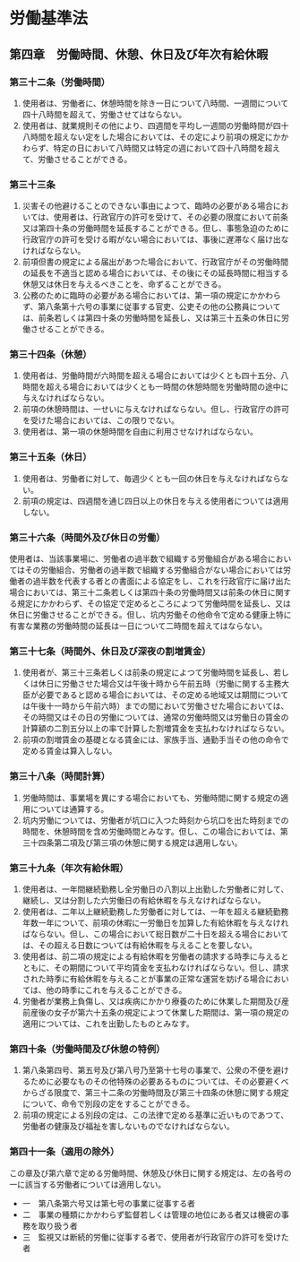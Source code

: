 # 労働基準法

## 第四章　労働時間、休憩、休日及び年次有給休暇

### 第三十二条（労働時間）

1. 使用者は、労働者に、休憩時間を除き一日について八時間、一週間について四十八時間を超えて、労働させてはならない。
2. 使用者は、就業規則その他により、四週間を平均し一週間の労働時間が四十八時間を超えない定をした場合においては、その定により前項の規定にかかわらず、特定の日において八時間又は特定の週において四十八時間を超えて、労働させることができる。

### 第三十三条

1. 災害その他避けることのできない事由によつて、臨時の必要がある場合においては、使用者は、行政官庁の許可を受けて、その必要の限度において前条又は第四十条の労働時間を延長することができる。但し、事態急迫のために行政官庁の許可を受ける暇がない場合においては、事後に遅滞なく届け出なければならない。
2. 前項但書の規定による届出があつた場合において、行政官庁がその労働時間の延長を不適当と認める場合においては、その後にその延長時間に相当する休憩又は休日を与えるべきことを、命ずることができる。
3. 公務のために臨時の必要がある場合においては、第一項の規定にかかわらず、第八条第十六号の事業に従事する官吏、公吏その他の公務員については、前条若しくは第四十条の労働時間を延長し、又は第三十五条の休日に労働させることができる。

### 第三十四条（休憩）

1. 使用者は、労働時間が六時間を超える場合においては少くとも四十五分、八時間を超える場合においては少くとも一時間の休憩時間を労働時間の途中に与えなければならない。
2. 前項の休憩時間は、一せいに与えなければならない。但し、行政官庁の許可を受けた場合においては、この限りでない。
3. 使用者は、第一項の休憩時間を自由に利用させなければならない。

### 第三十五条（休日）

1. 使用者は、労働者に対して、毎週少くとも一回の休日を与えなければならない。
2. 前項の規定は、四週間を通じ四日以上の休日を与える使用者については適用しない。

### 第三十六条（時間外及び休日の労働）

使用者は、当該事業場に、労働者の過半数で組織する労働組合がある場合においてはその労働組合、労働者の過半数で組織する労働組合がない場合においては労働者の過半数を代表する者との書面による協定をし、これを行政官庁に届け出た場合においては、第三十二条若しくは第四十条の労働時間又は前条の休日に関する規定にかかわらず、その協定で定めるところによつて労働時間を延長し、又は休日に労働させることができる。但し、坑内労働その他命令で定める健康上特に有害な業務の労働時間の延長は一日について二時間を超えてはならない。

### 第三十七条（時間外、休日及び深夜の割増賃金）

1. 使用者が、第三十三条若しくは前条の規定によつて労働時間を延長し、若しくは休日に労働させた場合又は午後十時から午前五時（労働に関する主務大臣が必要であると認める場合においては、その定める地域又は期間については午後十一時から午前六時）までの間において労働させた場合においては、その時間又はその日の労働については、通常の労働時間又は労働日の賃金の計算額の二割五分以上の率で計算した割増賃金を支払わなければならない。
2. 前項の割増賃金の基礎となる賃金には、家族手当、通勤手当その他の命令で定める賃金は算入しない。

### 第三十八条（時間計算）

1. 労働時間は、事業場を異にする場合においても、労働時間に関する規定の適用については通算する。
2. 坑内労働については、労働者が坑口に入つた時刻から坑口を出た時刻までの時間を、休憩時間を含め労働時間とみなす。但し、この場合においては、第三十四条第二項及び第三項の休憩に関する規定は適用しない。

### 第三十九条（年次有給休暇）

1. 使用者は、一年間継続勤務し全労働日の八割以上出勤した労働者に対して、継続し、又は分割した六労働日の有給休暇を与えなければならない。
2. 使用者は、二年以上継続勤務した労働者に対しては、一年を超える継続勤務年数一年について、前項の休暇に一労働日を加算した有給休暇を与えなければならない。但し、この場合において総日数が二十日を超える場合においては、その超える日数については有給休暇を与えることを要しない。
3. 使用者は、前二項の規定による有給休暇を労働者の請求する時季に与えるとともに、その期間について平均賃金を支払わなければならない。但し、請求された時季に有給休暇を与えることが事業の正常な運営を妨げる場合においては、他の時季にこれを与えることができる。
4. 労働者が業務上負傷し、又は疾病にかかり療養のために休業した期間及び産前産後の女子が第六十五条の規定によつて休業した期間は、第一項の規定の適用については、これを出勤したものとみなす。

### 第四十条（労働時間及び休憩の特例）

1. 第八条第四号、第五号及び第八号乃至第十七号の事業で、公衆の不便を避けるために必要なものその他特殊の必要あるものについては、その必要避くべからざる限度で、第三十二条の労働時間及び第三十四条の休憩に関する規定について、命令で別段の定をすることができる。
2. 前項の規定による別段の定は、この法律で定める基準に近いものであつて、労働者の健康及び福祉を害しないものでなければならない。

### 第四十一条（適用の除外）

この章及び第六章で定める労働時間、休憩及び休日に関する規定は、左の各号の一に該当する労働者については適用しない。

- 一　第八条第六号又は第七号の事業に従事する者
- 二　事業の種類にかかわらず監督若しくは管理の地位にある者又は機密の事務を取り扱う者
- 三　監視又は断続的労働に従事する者で、使用者が行政官庁の許可を受けた者
